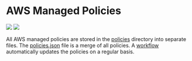 # AWS Managed Policies

![](https://shields.io/date/1685946713.svg?label=last%20run)
![](https://shields.io/date/1685946713.svg?label=last%20updated)

All AWS managed policies are stored in the [policies](policies) directory into
separate files. The [policies.json](policies/policies.json) file is a merge of
all policies. A [workflow](.github/workflows/list-policies.yaml) automatically
updates the policies on a regular basis.
